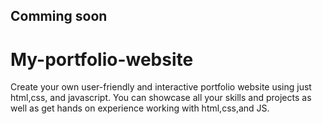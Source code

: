 ## Comming soon

# My-portfolio-website
Create your own user-friendly and interactive portfolio website using just html,css, and javascript. You can showcase all your skills and projects as well as get hands on experience working with html,css,and JS.
